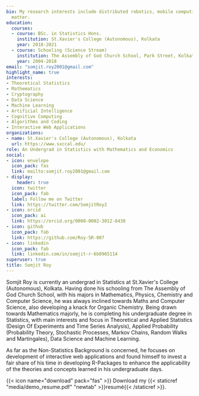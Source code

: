 ```yaml
---
bio: My research interests include distributed robotics, mobile computing and programmable
  matter.
education:
  courses:
  - course: BSc. in Statistics Hons.
    institution: St.Xavier's College (Autonomous), Kolkata
    year: 2018-2021
  - course: Schooling (Science Stream)
    institution: The Assembly of God Church School, Park Street, Kolkata
    year: 2004-2018
email: "somjit.roy2001@gmail.com"
highlight_name: true
interests:
- Theoretical Statistics
- Mathematics
- Cryptography
- Data Science
- Machine Learning
- Artificial Intelligence
- Cognitive Computing
- Algorithms and Coding
- Interactive Web Applications
organizations:
- name: St.Xavier's College (Autonomous), Kolkata
  url: https://www.sxccal.edu/
role: An Undergrad in Statistics with Mathematics and Economics
social:
- icon: envelope
  icon_pack: fas
  link: mailto:somjit.roy2001@gmail.com
- display:
    header: true
  icon: twitter
  icon_pack: fab
  label: Follow me on Twitter
  link: https://twitter.com/SomjitRoy2
- icon: orcid
  icon_pack: ai
  link: https://orcid.org/0000-0002-3012-8430
- icon: github
  icon_pack: fab
  link: https://github.com/Roy-SR-007
- icon: linkedin
  icon_pack: fab
  link: linkedin.com/in/somjit-r-6b0965114
superuser: true
title: Somjit Roy
---
```


Somjit Roy is currently an undergrad in Statistics at St.Xavier's College (Autonomous), Kolkata. Having done his schooling from The Assembly of God Church School, with his majors in Mathematics, Physics, Chemistry and Computer Science, he was always inclined towards Maths and Computer Science, also developing a knack for Organic Chemistry. Being drawn towards Mathematics majorly, he is completing his undergraduate degree in Statistics, with main interests and focus in Theoretical and Applied Statistics (Design Of Experiments and Time Series Analysis), Applied Probability (Probability Theory, Stochastic Processes, Markov Chains, Random Walks and Martingales), Data Science and Machine Learning.   

As far as the Non-Statistics Background is concerned, he focuses on development of interactive web applications and found himself to invest a fair share of his time in developing R-Packages to enhance the applicability of the theories and concepts learned in his undergraduate days.

{{< icon name="download" pack="fas" >}} Download my {{< staticref "media/demo_resume.pdf" "newtab" >}}resumé{{< /staticref >}}.

